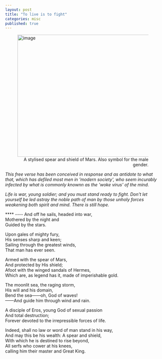 ```yaml
---
layout: post
title: "To live is to fight"
categories: misc
published: true
---
```


<figure>
<img src='/blog/assets/images/mars-symbol.png' height="396px" width="500px" alt='image' />
<figcaption style="text-align: right">A stylised spear and shield of Mars. Also symbol for the male gender.</figcaption>
</figure> 

<p><i>
This free verse has been conceived in response and as antidote to what that, which has defiled most men in ’modern society', who seem incurably infected by what is commonly knownn as the 'woke virus' of the mind.<br>
</p>
Life is war, young soldier; and you must stand ready to fight. Don't let yourself be led astray the noble path of man by those unholy forces weakening both spirit and mind. There is still hope.<br>
</i><p>
****
----
And off he sails, headed into war,<br>
Mothered by the night and<br>
Guided by the stars.<br>
</p><p>
Upon gales of mighty fury,<br>
His senses sharp and keen;<br>
Sailing through the greatest winds,<br>
That man has ever seen.<br>
</p><p>
Armed with the spear of Mars,<br>
And protected by His shield;<br>
Afoot with the winged sandals of Hermes,<br>
Which are, as legend has it, made of imperishable gold. <br>
</p><p>
The moonlit sea, the raging storm,<br>
His will and his domain,<br>
Bend the sea——oh, God of waves!<br>
——And guide him through wind and rain.<br>
 </p><p>
A disciple of Eros, young God of sexual passion<br>
And total destruction;<br>
Forever devoted to the irrepressible forces of life.<br>
</p><p>
Indeed, shall no law or word of man stand in his way,<br>
And may this be his wealth: A spear and shield,<br>
With which he is destined to rise beyond,<br>
All serfs who cower at his knees, <br>
calling him their master and Great King.<br>
</p>